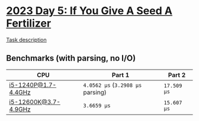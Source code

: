 # [2023 Day 5: If You Give A Seed A Fertilizer](https://adventofcode.com/2023/day/5)

[Task description](./TASKS.md)

## Benchmarks (with parsing, no I/O)

| CPU                  | Part 1                            | Part 2      |
| -------------------- | --------------------------------- | ----------- |
| i5-1240P@1.7-4.4GHz  | `4.0562 µs` (`3.2908 µs` parsing) | `17.509 µs` |
| i5-12600K@3.7-4.9GHz | `3.6659 µs`                       | `15.607 µs` |

